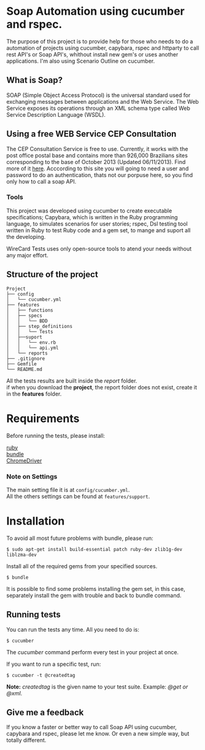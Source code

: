 # Soap Automation using cucumber and rspec.

The purpose of this project is to provide help for those who needs to do a automation of projects using cucumber, capybara, rspec and httparty to call rest API's or Soap API's, whithout install new gem's or uses another applications. I'm also using Scenario Outline on cucumber.


## What is Soap? 

SOAP (Simple Object Access Protocol) is the universal standard used for exchanging messages between applications and the Web Service.
The Web Service exposes its operations through an XML schema type called Web Service Description Language (WSDL). 

## Using a free WEB Service CEP Consultation

The CEP Consultation Service is free to use. Currently, it works with the post office postal base and contains more than 926,000 Brazilians sites corresponding to the base of October 2013 (Updated 06/11/2013). Find more of it [here](http://www.byjg.com.br/site/xmlnuke.php?xml=onlinecep).
Acccording to this site you will going to need a user and password to do an authentication, thats not our porpuse here, so you find only how to call a soap API. 

### Tools


This project was developed using cucumber to create executable specifications; Capybara, which is written in the Ruby programming language, to simulates scenarios for user stories; rspec, Dsl testing tool written in Ruby to test Ruby code and a gem set, to mange and suport all the developing.

WireCard Tests uses only open-source tools to atend your needs without any major effort. 

## Structure of the project

```
Project
├── config 
│   └── cucumber.yml
├── features
│   ├── functions
│   ├── specs
│   │   └── BDD
│   ├── step_definitions
│   │   └── Tests
│   ├──suport
│   │   └── env.rb
│   │   └── api.yml
│   └── reports
├── .gitignore
├── Gemfile
└── README.md
```

All the tests results are built inside the *report* folder.  
if when you download the **project**, the report folder does not exist, create it in the **features** folder.  

# Requirements

Before running the tests, please install:

[ruby](https://rvm.io/rvm/install)  
[bundle](https://bundler.io/)  
[ChromeDriver](https://tecadmin.net/setup-selenium-chromedriver-on-ubuntu/)

### Note on Settings

The main setting file it is at `config/cucumber.yml`.  
All the others settings can be found at `features/support`.  

# Installation  

To avoid all most future problems with bundle, please run:
 ```               
$ sudo apt-get install build-essential patch ruby-dev zlib1g-dev liblzma-dev  
```  

Install all of the required gems from your specified sources.  

```               
$ bundle                                             
```  
It is possible to find some problems installing the gem set, in this case, separately install the gem with trouble and back to bundle command.  

## Running tests

You can run the tests any time. All you need to do is:

```
$ cucumber                                           
```
The *cucumber* command perform every test in your project at once.

If you want to run a specific test, run: 

```
$ cucumber -t @createdtag                             
```
**Note:** *createdtag* is the given name to your test suite. Example: *@get or @xml*.

## Give me a feedback

If you know a faster or better way to call Soap API using cucumber, capybara and rspec, please let me know. Or even a new simple way, but totally different.